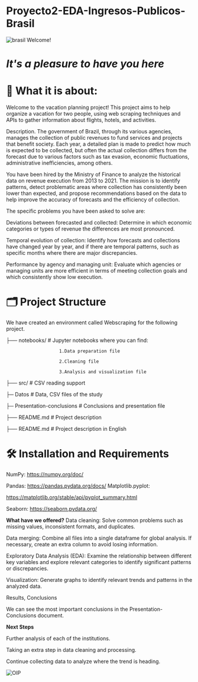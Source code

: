 # Proyecto2-EDA-Ingresos-Publicos-Brasil
![brasil](https://github.com/user-attachments/assets/7ba6d5d5-19bd-4a9b-affa-2a2f0f10f664)
Welcome!

# *It's a pleasure to have you here*

# 📝 What it is about:
Welcome to the vacation planning project! This project aims to help organize a vacation for two people, using web scraping techniques and APIs to gather information about flights, hotels, and activities.

Description.
The government of Brazil, through its various agencies, manages the collection of public revenues to fund services and projects that benefit society. Each year, a detailed plan is made to predict how much is expected to be collected, but often the actual collection differs from the forecast due to various factors such as tax evasion, economic fluctuations, administrative inefficiencies, among others.

You have been hired by the Ministry of Finance to analyze the historical data on revenue execution from 2013 to 2021. The mission is to identify patterns, detect problematic areas where collection has consistently been lower than expected, and propose recommendations based on the data to help improve the accuracy of forecasts and the efficiency of collection.

The specific problems you have been asked to solve are:

Deviations between forecasted and collected: Determine in which economic categories or types of revenue the differences are most pronounced.

Temporal evolution of collection: Identify how forecasts and collections have changed year by year, and if there are temporal patterns, such as specific months where there are major discrepancies.

Performance by agency and managing unit: Evaluate which agencies or managing units are more efficient in terms of meeting collection goals and which consistently show low execution.

# 🗂️ Project Structure
We have created an environment called Webscraping for the following project.

├── notebooks/           # Jupyter notebooks where you can find: 

                        1.Data preparation file 
                        
                        2.Cleaning file 
                        
                        3.Analysis and visualization file 
                        
├── src/                 # CSV reading support 

├─ Datos                 # Data, CSV files of the study 

├─ Presentation-conclusions   # Conclusions and presentation file 

├── README.md            # Project description 

├── README.md            # Project description in English

# 🛠️ Installation and Requirements
NumPy: https://numpy.org/doc/ 

Pandas: https://pandas.pydata.org/docs/ Matplotlib.pyplot: 

https://matplotlib.org/stable/api/pyplot_summary.html 

Seaborn: https://seaborn.pydata.org/

**What have we offered?**
Data cleaning: Solve common problems such as missing values, inconsistent formats, and duplicates.

Data merging: Combine all files into a single dataframe for global analysis. If necessary, create an extra column to avoid losing information.

Exploratory Data Analysis (EDA): Examine the relationship between different key variables and explore relevant categories to identify significant patterns or discrepancies.

Visualization: Generate graphs to identify relevant trends and patterns in the analyzed data.

Results, Conclusions

We can see the most important conclusions in the Presentation-Conclusions document.

**Next Steps**

Further analysis of each of the institutions.

Taking an extra step in data cleaning and processing.

Continue collecting data to analyze where the trend is heading.

![OIP](https://github.com/user-attachments/assets/a3261f22-9193-45df-bf33-14a396dfd988)
